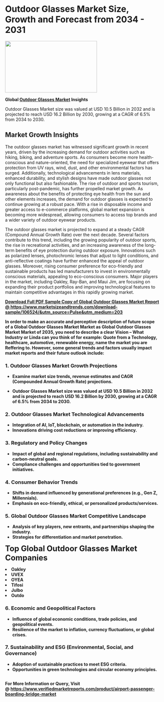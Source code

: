 <H1>Outdoor Glasses Market Size, Growth and Forecast from 2034 - 2031</H1><img class="aligncenter size-medium wp-image-584254" src="https://thirdeyenews.in/wp-content/uploads/2034/09/Global-Market-Research-300x168.jpeg" alt="" width="300" height="168" /><p><strong>Global&nbsp;<a href="https://www.marketsizeandtrends.com/download-sample/106524/&amp;utm_source=Pulse&amp;utm_medium=203">Outdoor Glasses Market</a> Insights</strong></p><p>Outdoor Glasses Market size was valued at USD 10.5 Billion in 2032 and is projected to reach USD 16.2 Billion by 2030, growing at a CAGR of 6.5% from 2034 to 2030.</p><p><h2>Market Growth Insights</h2> <p>The outdoor glasses market has witnessed significant growth in recent years, driven by the increasing demand for outdoor activities such as hiking, biking, and adventure sports. As consumers become more health-conscious and nature-oriented, the need for specialized eyewear that offers protection from UV rays, wind, dust, and other environmental factors has surged. Additionally, technological advancements in lens materials, enhanced durability, and stylish designs have made outdoor glasses not only functional but also fashionable. The rise of outdoor and sports tourism, particularly post-pandemic, has further propelled market growth. As awareness about the benefits of protecting eye health from the sun and other elements increases, the demand for outdoor glasses is expected to continue growing at a robust pace. With a rise in disposable income and greater access to e-commerce platforms, global market expansion is becoming more widespread, allowing consumers to access top brands and a wider variety of outdoor eyewear products.</p> <p><strong><a href="#"></a></strong></p> <p>The outdoor glasses market is projected to expand at a steady CAGR (Compound Annual Growth Rate) over the next decade. Several factors contribute to this trend, including the growing popularity of outdoor sports, the rise in recreational activities, and an increasing awareness of the long-term benefits of eye protection during outdoor exposure. Innovations such as polarized lenses, photochromic lenses that adjust to light conditions, and anti-reflective coatings have further enhanced the appeal of outdoor glasses. Moreover, rising consumer preference for eco-friendly and sustainable products has led manufacturers to invest in environmentally conscious materials, appealing to eco-conscious consumers. Major players in the market, including Oakley, Ray-Ban, and Maui Jim, are focusing on expanding their product portfolios and improving technological features to maintain competitive advantages in this rapidly growing market. <p><strong><a href="#"></p><p><span class=""><strong>Download Full PDF Sample Copy of Global Outdoor Glasses Market Report</strong> @ <a href="https://www.marketsizeandtrends.com/download-sample/106524/&amp;utm_source=Pulse&amp;utm_medium=203" target="_blank">https://www.marketsizeandtrends.com/download-sample/106524/&amp;utm_source=Pulse&amp;utm_medium=203</a></span></p><p>In order to make an accurate and perceptive description of future scope of a Global&nbsp;Outdoor Glasses Market Market as Global&nbsp;Outdoor Glasses Market Market of 2035, you need to describe a clear Vision &ndash; What Industry or Linda can you think of for example: Quote from a Technology, healthcare, automotive, renewable energy, name the market you are Reffering to. However, some general trends and factors usually impact market reports and their future outlook include:</p><h3>1.&nbsp;<strong>Outdoor Glasses Market Growth Projections</strong></h3><ul><li>Examine market size trends, revenue estimates and CAGR (Compounded Annual Growth Rate) projections.</li><li><p>Outdoor Glasses Market size was valued at USD 10.5 Billion in 2032 and is projected to reach USD 16.2 Billion by 2030, growing at a CAGR of 6.5% from 2034 to 2030.</p></li></ul><h3>2.&nbsp;<strong>Outdoor Glasses Market Technological Advancements</strong></h3><ul><li>Integration of AI, IoT, blockchain, or automation in the industry.</li><li>Innovations driving cost reductions or improving efficiency.</li></ul><h3>3.&nbsp;<strong>Regulatory and Policy Changes</strong></h3><ul><li>Impact of global and regional regulations, including sustainability and carbon-neutral goals.</li><li>Compliance challenges and opportunities tied to government initiatives.</li></ul><h3>4.&nbsp;<strong>Consumer Behavior Trends</strong></h3><ul><li>Shifts in demand influenced by generational preferences (e.g., Gen Z, Millennials).</li><li>Emphasis on eco-friendly, ethical, or personalized products/services.</li></ul><h3>5.&nbsp;<strong>Global Outdoor Glasses Market Competitive Landscape</strong></h3><ul><li>Analysis of key players, new entrants, and partnerships shaping the industry.</li><li>Strategies for differentiation and market penetration.</li></ul><p data-pm-slice="1 1 []"><span style="color: inherit; font-family: inherit; font-size: 25px;">Top Global Outdoor Glasses Market Companies</span></p><div class="" data-test-id=""><p><li>Oakley</li><li> UVEX</li><li> OYEA</li><li> Tifosi</li><li> Julbo</li><li> Outdo</li></p></div><h3>6.&nbsp;<strong>Economic and Geopolitical Factors</strong></h3><ul><li>Influence of global economic conditions, trade policies, and geopolitical events.</li><li>Resilience of the market to inflation, currency fluctuations, or global crises.</li></ul><h3>7.&nbsp;<strong>Sustainability and ESG (Environmental, Social, and Governance)</strong></h3><ul><li>Adoption of sustainable practices to meet ESG criteria.</li><li>Opportunities in green technologies and circular economy principles.</li></ul><h2><strong style="font-size: 14px;">For More Information or Query, Visit @&nbsp;</strong><a style="background-color: #ffffff; font-size: 14px;" href="https://www.marketsizeandtrends.com/report/outdoor-glasses-market/" target="_blank">https://www.verifiedmarketreports.com/product/airport-passenger-boarding-bridge-market</a></h2>
